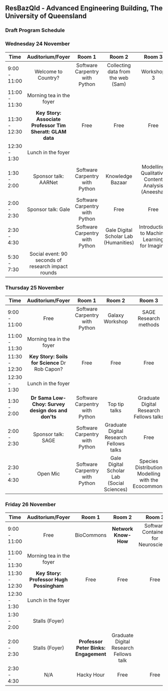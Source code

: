 ## ResBazQld - Advanced Engineering Building, The University of Queensland

### Draft Program Schedule

### Wednesday 24 November

| **Time** |  **Auditorium/Foyer** | **Room 1** | **Room 2**| **Room 3** | **Room 4** |
| --- | :---: | :---: | :---:| :---: |:---: |
| 9:00 - 11:00 |  Welcome to Country? | Software Carpentry with Python | Collecting data from the web (Sam) | Workshop 3  | Workshop 4 |
| 11:00 - 11:30 |  Morning tea in the foyer |  |  |  |  |
| 11:30 - 12:30 | **Key Story: Associate Professor Tim Sheratt: GLAM data** | Free | Free | Free  |Free |
| 12:30 - 1:30 |  Lunch in the foyer |  |  |  |  |
| 1:30 - 2:00 | Sponsor talk: AARNet  | Software Carpentry with Python |  Knowledge Bazaar | Modelling Qualitative Content Analysis (Aneesha) | EcoCommons history, and what is coming |
| 2:00 - 2:30 | Sponsor talk: Gale | Software Carpentry with Python | Free | Free | Free |
| 2:30 - 4:30 | | Software Carpentry with Python | Gale Digital Scholar Lab (Humanities) | Introduction to Machine Learning for Imaging | Free |
| 5:30 - 7:30 | Social event: 90 seconds of research impact rounds |  |  |  |  |

### Thursday 25 November

| **Time** |  **Auditorium/Foyer** | **Room 1** | **Room 2**| **Room 3** | **Room 4** |
| --- | :---: | :---: | :---:| :---: |:---: |
| 9:00 - 11:00 |  Free | Software Carpentry with Python | Galaxy Workshop | SAGE Research methods | **Introduction to Jupyter Notebooks** |
| 11:00 - 11:30 |  Morning tea in the foyer |  |  |  |  |
| 11:30 - 12:30 | **Key Story: Soils for Science** Dr Rob Capon? | Free | Free | Free  |Free |
| 12:30 - 1:30 |  Lunch in the foyer |  |  |  |  |
| 1:30 - 2:00 |  **Dr Sama Low-Choy: Survey design dos and don'ts** | Software Carpentry with Python | Top tip talks | Graduate Digital Research Fellows talks | Free |
| 2:00 - 2:30 | Sponsor talk: SAGE | Software Carpentry with Python | Graduate Digital Research Fellows talks | Free | Free |
| 2:30 - 4:30 |  Open Mic | Software Carpentry with Python | Gale Digital Scholar Lab (Social Sciences) | Species Distribution Modelling with the  Ecocommons | Advanced image processing and analysis with FIJI (NC) |

### Friday 26 November

| **Time** |  **Auditorium/Foyer** | **Room 1** | **Room 2**| **Room 3** | **Room 4** |
| --- | :---: | :---: | :---:| :---: |:---: |
| 9:00 - 11:00 |  Free | BioCommons | **Network Know-How** | Software Containers for Neuroscience | Workshop 4 |
| 11:00 - 11:30 |  Morning tea in the foyer |  |  |  |  |
| 11:30 - 12:30 | **Key Story: Professor Hugh Possingham** | Free | Free | Free  | Free |
| 12:30 - 1:30 |  Lunch in the foyer |  |  |  |  |
| 1:30 - 2:00 | Stalls (Foyer) |  |  |  |  |  |
| 2:00 - 2:30 | Stalls (Foyer) |  **Professor Peter Binks: Engagement** | Graduate Digital Research Fellows talk | 
| 2:30 - 4:30 |  N/A | Hacky Hour | Free | Free | Free | Free |
